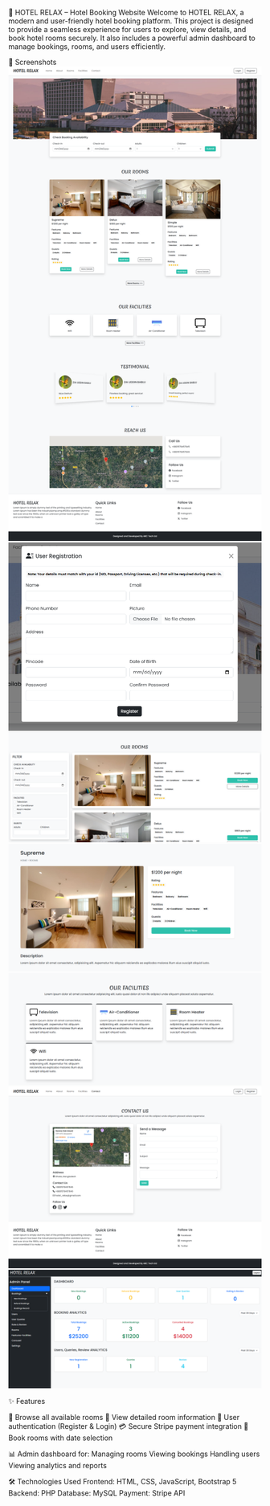 🏨 HOTEL RELAX – Hotel Booking Website
Welcome to HOTEL RELAX, a modern and user-friendly hotel booking platform.
This project is designed to provide a seamless experience for users to explore, view details, and book hotel rooms securely. It also includes a powerful admin dashboard to manage bookings, rooms, and users efficiently.

📸 Screenshots
[![Home](./screenshot/home.png)](./screenshot/home.png)
[![Register](./screenshot/register.png)](./screenshot/register.png)
[![Rooms](./screenshot/rooms.png)](./screenshot/rooms.png)
[![Room-Detail](./screenshot/room-details.png)](./screenshot/room-details.png)
[![Facilities](./screenshot/facilities.png)](./screenshot/facilities.png)
[![Contact](./screenshot/contact.png)](./screenshot/contact.png)
[![Admin-Dashboard](./screenshot/admin-dashboard.png)](./screenshot/booking.png)

✨ Features

🏨 Browse all available rooms
📄 View detailed room information
👤 User authentication (Register & Login)
💳 Secure Stripe payment integration
📅 Book rooms with date selection

📊 Admin dashboard for:
Managing rooms
Viewing bookings
Handling users
Viewing analytics and reports

🛠️ Technologies Used
Frontend: HTML, CSS, JavaScript, Bootstrap 5
Backend: PHP
Database: MySQL
Payment: Stripe API

